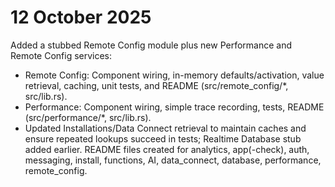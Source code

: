 # 12 October 2025

Added a stubbed Remote Config module plus new Performance and Remote Config services:

  - Remote Config: Component wiring, in-memory defaults/activation, value retrieval, caching, unit tests, and README
  (src/remote_config/*, src/lib.rs).
  - Performance: Component wiring, simple trace recording, tests, README (src/performance/*, src/lib.rs).
  - Updated Installations/Data Connect retrieval to maintain caches and ensure repeated lookups succeed in tests;
  Realtime Database stub added earlier. README files created for analytics, app(-check), auth, messaging, install,
  functions, AI, data_connect, database, performance, remote_config.